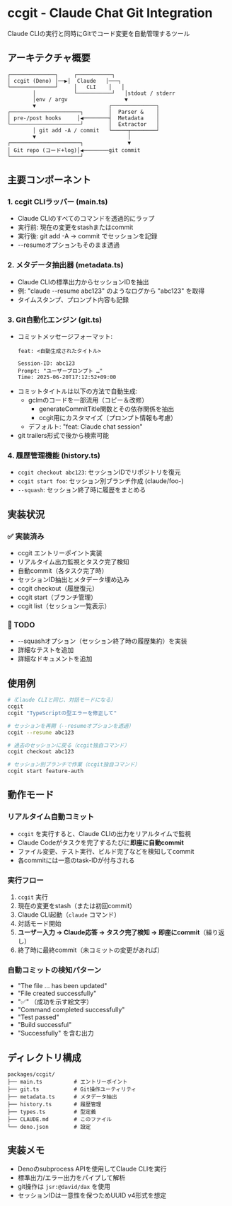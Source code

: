 # ccgit - Claude Chat Git Integration

Claude CLIの実行と同時にGitでコード変更を自動管理するツール

## アーキテクチャ概要

```
┌──────────────┐     ┌───────────┐
│ ccgit (Deno) │──▶│  Claude   │───┐
└──────────────┘     │   CLI    │   │
        │            └───────────┘   │stdout / stderr
        │env / argv                  ▼
        ▼                       ┌──────────────┐
┌──────────────────────┐        │  Parser &    │
│ pre-/post hooks     │◀────────┤  Metadata    │
└──────────────────────┘        │  Extractor   │
        │ git add -A / commit   └─────┬────────┘
        ▼                             │
┌──────────────────────┐              ▼
│ Git repo (コード+log)│◀────────git commit
└──────────────────────┘
```

## 主要コンポーネント

### 1. ccgit CLIラッパー (main.ts)
- Claude CLIのすべてのコマンドを透過的にラップ
- 実行前: 現在の変更をstashまたはcommit
- 実行後: git add -A → commit でセッションを記録
- --resumeオプションもそのまま透過

### 2. メタデータ抽出器 (metadata.ts)
- Claude CLIの標準出力からセッションIDを抽出
- 例: "claude --resume abc123" のようなログから "abc123" を取得
- タイムスタンプ、プロンプト内容も記録

### 3. Git自動化エンジン (git.ts)
- コミットメッセージフォーマット:
  ```
  feat: <自動生成されたタイトル>
  
  Session-ID: abc123
  Prompt: "ユーザープロンプト …"
  Time: 2025-06-20T17:12:52+09:00
  ```
- コミットタイトルは以下の方法で自動生成:
  - gclmのコードを一部流用（コピー＆改修）
    - generateCommitTitle関数とその依存関係を抽出
    - ccgit用にカスタマイズ（プロンプト情報も考慮）
  - デフォルト: "feat: Claude chat session"
- git trailers形式で後から検索可能

### 4. 履歴管理機能 (history.ts)
- `ccgit checkout abc123`: セッションIDでリポジトリを復元
- `ccgit start foo`: セッション別ブランチ作成 (claude/foo-<timestamp>)
- `--squash`: セッション終了時に履歴をまとめる

## 実装状況

### ✅ 実装済み
- ccgit エントリーポイント実装
- リアルタイム出力監視とタスク完了検知
- 自動commit（各タスク完了時）
- セッションID抽出とメタデータ埋め込み
- ccgit checkout（履歴復元）
- ccgit start（ブランチ管理）
- ccgit list（セッション一覧表示）

### 🔄 TODO
- --squashオプション（セッション終了時の履歴集約）を実装
- 詳細なテストを追加  
- 詳細なドキュメントを追加

## 使用例

```bash
#（Claude CLIと同じ、対話モードになる）
ccgit
ccgit "TypeScriptの型エラーを修正して"

# セッションを再開（--resumeオプションを透過）
ccgit --resume abc123

# 過去のセッションに戻る（ccgit独自コマンド）
ccgit checkout abc123

# セッション別ブランチで作業（ccgit独自コマンド）
ccgit start feature-auth
```

## 動作モード

### リアルタイム自動コミット
- `ccgit` を実行すると、Claude CLIの出力をリアルタイムで監視
- Claude Codeがタスクを完了するたびに**即座に自動commit**
- ファイル変更、テスト実行、ビルド完了などを検知してcommit
- 各commitには一意のtask-IDが付与される

### 実行フロー
1. `ccgit` 実行
2. 現在の変更をstash（または初回commit）
3. Claude CLI起動（`claude` コマンド）
4. 対話モード開始
5. **ユーザー入力 → Claude応答 → タスク完了検知 → 即座にcommit**（繰り返し）
6. 終了時に最終commit（未コミットの変更があれば）

### 自動コミットの検知パターン
- "The file ... has been updated"
- "File created successfully"  
- "✅" （成功を示す絵文字）
- "Command completed successfully"
- "Test passed"
- "Build successful"
- "Successfully" を含む出力

## ディレクトリ構成

```
packages/ccgit/
├── main.ts          # エントリーポイント
├── git.ts           # Git操作ユーティリティ
├── metadata.ts      # メタデータ抽出
├── history.ts       # 履歴管理
├── types.ts         # 型定義
├── CLAUDE.md        # このファイル
└── deno.json        # 設定
```

## 実装メモ

- Denoのsubprocess APIを使用してClaude CLIを実行
- 標準出力/エラー出力をパイプして解析
- git操作は `jsr:@david/dax` を使用
- セッションIDは一意性を保つためUUID v4形式を想定